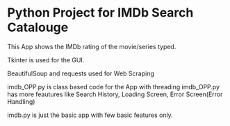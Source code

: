 # Python Project for IMDb Search Catalouge 

This App shows the IMDb rating of the movie/series typed.

Tkinter is used for the GUI.

BeautifulSoup and requests used for Web Scraping

imdb_OPP.py is class based code for the App with threading 
imdb_OPP.py has more feautures like Search History, Loading Screen, Error Screen(Error Handling)

imdb.py is just the basic app with few basic features only.

